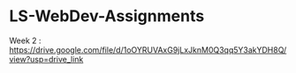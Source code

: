 # LS-WebDev-Assignments
Week 2 : https://drive.google.com/file/d/1oOYRUVAxG9jLxJknM0Q3qq5Y3akYDH8Q/view?usp=drive_link
